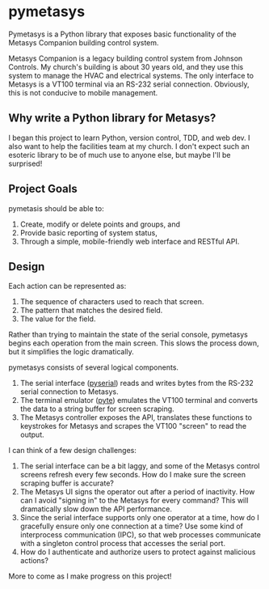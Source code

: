 # pymetasys
Pymetasys is a Python library that exposes basic functionality of the Metasys Companion building control system.

Metasys Companion is a legacy building control system from Johnson Controls. My church's building is about 30 years old, and they use this system to manage the HVAC and electrical systems. The only interface to Metasys is a VT100 terminal via an RS-232 serial connection. Obviously, this is not conducive to mobile management.

## Why write a Python library for Metasys?
I began this project to learn Python, version control, TDD, and web dev. I also want to help the facilities team at my church. I don't expect such an esoteric library to be of much use to anyone else, but maybe I'll be surprised! 

## Project Goals

pymetasis should be able to:
  1. Create, modify or delete points and groups, and
  2. Provide basic reporting of system status,
  3. Through a simple, mobile-friendly web interface and RESTful API.
  
## Design

Each action can be represented as:
  1. The sequence of characters used to reach that screen.
  2. The pattern that matches the desired field.
  3. The value for the field.

  Rather than trying to maintain the state of the serial console, pymetasys begins each operation from the main screen. This slows the process down, but it simplifies the logic dramatically.

pymetasys consists of several logical components.
  1. The serial interface ([pyserial](https://github.com/pyserial)) reads and writes bytes from the RS-232 serial connection to Metasys.
  2. The terminal emulator ([pyte](https://github.com/pyte)) emulates the VT100 terminal and converts the data to a string buffer for screen scraping.
  3. The Metasys controller exposes the API, translates these functions to keystrokes for Metasys and scrapes the VT100 "screen" to read the output.
  
I can think of a few design challenges:
  1. The serial interface can be a bit laggy, and some of the Metasys control screens refresh every few seconds. How do I make sure the screen scraping buffer is accurate?
  2. The Metasys UI signs the operator out after a period of inactivity. How can I avoid "signing in" to the Metasys for every command? This will dramatically slow down the API performance.
  3. Since the serial interface supports only one operator at a time, how do I gracefully ensure only one connection at a time? Use some kind of interprocess communication (IPC), so that web processes communicate with a singleton control process that accesses the serial port.
  4. How do I authenticate and authorize users to protect against malicious actions?
  
  More to come as I make progress on this project!
